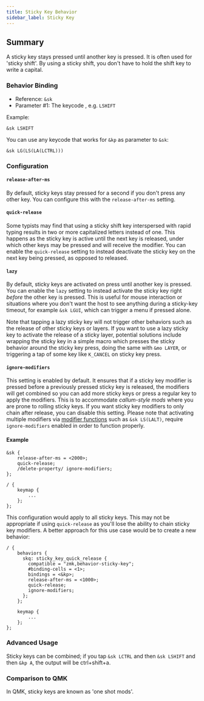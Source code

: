 ```yaml
---
title: Sticky Key Behavior
sidebar_label: Sticky Key
---
```


## Summary

A sticky key stays pressed until another key is pressed. It is often used for 'sticky shift'. By using a sticky shift, you don't have to hold the shift key to write a capital.

### Behavior Binding

- Reference: `&sk`
- Parameter #1: The keycode , e.g. `LSHIFT`

Example:

```dts
&sk LSHIFT
```

You can use any keycode that works for `&kp` as parameter to `&sk`:

```dts
&sk LG(LS(LA(LCTRL)))
```

### Configuration

#### `release-after-ms`

By default, sticky keys stay pressed for a second if you don't press any other key. You can configure this with the `release-after-ms` setting.

#### `quick-release`

Some typists may find that using a sticky shift key interspersed with rapid typing results in two or more capitalized letters instead of one. This happens as the sticky key is active until the next key is released, under which other keys may be pressed and will receive the modifier. You can enable the `quick-release` setting to instead deactivate the sticky key on the next key being pressed, as opposed to released.

#### `lazy`

By default, sticky keys are activated on press until another key is pressed. You can enable the `lazy` setting to instead activate the sticky key right _before_ the other key is pressed. This is useful for mouse interaction or situations where you don't want the host to see anything during a sticky-key timeout, for example `&sk LGUI`, which can trigger a menu if pressed alone.

Note that tapping a lazy sticky key will not trigger other behaviors such as the release of other sticky keys or layers. If you want to use a lazy sticky key to activate the release of a sticky layer, potential solutions include wrapping the sticky key in a simple macro which presses the sticky behavior around the sticky key press, doing the same with `&mo LAYER`, or triggering a tap of some key like `K_CANCEL` on sticky key press.

#### `ignore-modifiers`

This setting is enabled by default. It ensures that if a sticky key modifier is pressed before a previously pressed sticky key is released, the modifiers will get combined so you can add more sticky keys or press a regular key to apply the modifiers. This is to accommodate _callum-style mods_ where you are prone to rolling sticky keys. If you want sticky key modifiers to only chain after release, you can disable this setting. Please note that activating multiple modifiers via [modifier functions](../modifiers.mdx#modifier-functions) such as `&sk LS(LALT)`, require `ignore-modifiers` enabled in order to function properly.

#### Example

```dts
&sk {
    release-after-ms = <2000>;
    quick-release;
    /delete-property/ ignore-modifiers;
};

/ {
    keymap {
        ...
    };
};
```

This configuration would apply to all sticky keys. This may not be appropriate if using `quick-release` as you'll lose the ability to chain sticky key modifiers. A better approach for this use case would be to create a new behavior:

```dts
/ {
    behaviors {
      skq: sticky_key_quick_release {
        compatible = "zmk,behavior-sticky-key";
        #binding-cells = <1>;
        bindings = <&kp>;
        release-after-ms = <1000>;
        quick-release;
        ignore-modifiers;
      };
    };

    keymap {
        ...
    };
};
```

### Advanced Usage

Sticky keys can be combined; if you tap `&sk LCTRL` and then `&sk LSHIFT` and then `&kp A`, the output will be ctrl+shift+a.

### Comparison to QMK

In QMK, sticky keys are known as 'one shot mods'.
